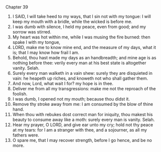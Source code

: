 

Chapter 39

1. I SAID, I will take heed to my ways, that I sin not with my tongue: I will keep my mouth with a bridle, while the wicked is before me.
2. I was dumb with silence, I held my peace, even from good; and my sorrow was stirred.
3. My heart was hot within me, while I was musing the fire burned: then spake I with my tongue,
4. LORD, make me to know mine end, and the measure of my days, what it is; that I may know how frail I am.
5. Behold, thou hast made my days as an handbreadth; and mine age is as nothing before thee: verily every man at his best state is altogether vanity.  Selah.
6. Surely every man walketh in a vain shew: surely they are disquieted in vain: he heapeth up riches, and knoweth not who shall gather them.
7. And now, Lord, what wait I for?  my hope is in thee.
8. Deliver me from all my transgressions: make me not the reproach of the foolish.
9. I was dumb, I opened not my mouth; because thou didst it.
10. Remove thy stroke away from me: I am consumed by the blow of thine hand.
11. When thou with rebukes dost correct man for iniquity, thou makest his beauty to consume away like a moth: surely every man is vanity.  Selah.
12. Hear my prayer, O LORD, and give ear unto my cry; hold not thy peace at my tears: for I am a stranger with thee, and a sojourner, as all my fathers were.
13. O spare me, that I may recover strength, before I go hence, and be no more.
